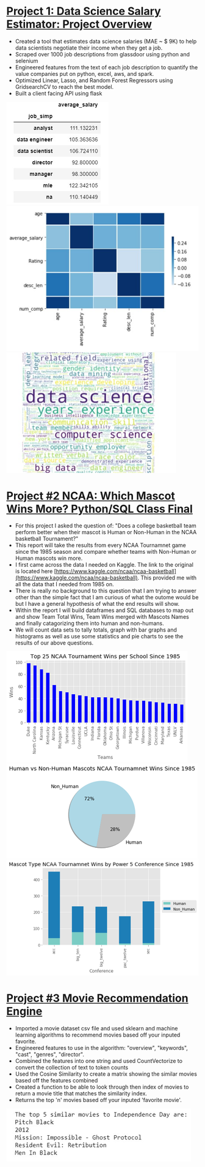 # [Project 1: Data Science Salary Estimator: Project Overview ](https://github.com/spstills23/ds_salary_proj)
* Created a tool that estimates data science salaries (MAE ~ $ 9K) to help data scientists negotiate their income when they get a job.
* Scraped over 1000 job descriptions from glassdoor using python and selenium
* Engineered features from the text of each job description to quantify the value companies put on python, excel, aws, and spark. 
* Optimized Linear, Lasso, and Random Forest Regressors using GridsearchCV to reach the best model. 
* Built a client facing API using flask 

![](/images/avg_salary.jpg)
![](/images/avg_salary_heatmap.jpg)
![](/images/avg_salary_wordcloud.jpg)

# [Project #2 NCAA: Which Mascot Wins More? Python/SQL Class Final](https://github.com/spstills23/Final-Python-Project)
* For this project I asked the question of: "Does a college basketball team perform better when their mascot is Human or Non-Human in the NCAA basketball Tournament?"
* This report will take the results from every NCAA Tournamnet game since the 1985 season and compare whether teams with Non-Human or Human mascots win more.
* I first came across the data I needed on Kaggle. The link to the original is located here [https://www.kaggle.com/ncaa/ncaa-basketball](https://www.kaggle.com/ncaa/ncaa-basketball). 
This provided me with all the data that I needed from 1985 on. 
* There is really no background to this question that I am trying to answer other than the simple fact that I am curious of what the outome would be but I have a general hypothesis of what the end results will show.
* Within the report I will build dataframes and SQL databases to map out and show Team Total Wins, Team Wins merged with Mascots Names and finally catagorizing them into human and non-humans.
* We will count data sets to tally totals, graph with bar graphs and histograms as well as use some statistics and pie charts to see the results of our above questions.

![](/images/ncaa_wins.png)
![](/images/ncaa_pie.png)
![](/images/ncaa_conf_bars.png)

# [Project #3 Movie Recommendation Engine](https://github.com/spstills23/movie_recommendation_engine)
* Imported a movie dataset csv file and used sklearn and machine learning algorithms to recommend movies based off your inputed favorite.
* Engineered features to use in the algorithm: "overview", "keywords", "cast", "genres", "director".
* Combined the features into one string and used CountVectorize to convert the collection of text to token counts
* Used the Cosine Similarity to create a matrix showing the similar movies based off the features combined
* Created a function to be able to look through then index of movies to return a movie title that matches the similarity index.
* Returns the top 'n' movies based off your inputed 'favorite movie'.

![](/images/top_5.jpg)
